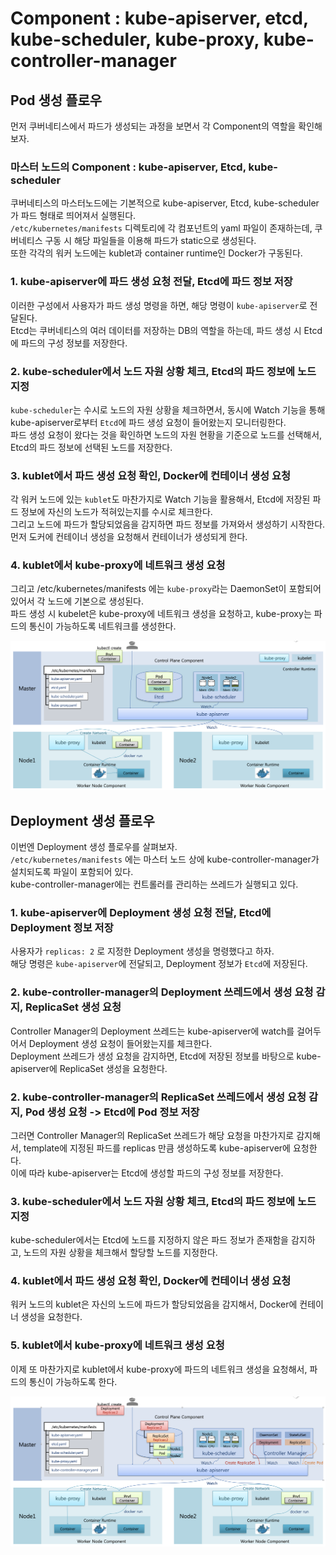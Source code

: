 # Component : kube-apiserver, etcd, kube-scheduler, kube-proxy, kube-controller-manager

## Pod 생성 플로우

먼저 쿠버네티스에서 파드가 생성되는 과정을 보면서 각 Component의 역할을 확인해보자.

### 마스터 노드의 Component : kube-apiserver, Etcd, kube-scheduler

쿠버네티스의 마스터노드에는 기본적으로 kube-apiserver, Etcd, kube-scheduler가 파드 형태로 띄어져서 실행된다.  
`/etc/kubernetes/manifests` 디렉토리에 각 컴포넌트의 yaml 파일이 존재하는데, 쿠버네티스 구동 시 해당 파일들을 이용해 파드가 static으로 생성된다.  
또한 각각의 워커 노드에는 kublet과 container runtime인 Docker가 구동된다.

### 1. kube-apiserver에 파드 생성 요청 전달, Etcd에 파드 정보 저장

이러한 구성에서 사용자가 파드 생성 명령을 하면, 해당 명령이 `kube-apiserver`로 전달된다.  
Etcd는 쿠버네티스의 여러 데이터를 저장하는 DB의 역할을 하는데, 파드 생성 시 Etcd에 파드의 구성 정보를 저장한다.

### 2. kube-scheduler에서 노드 자원 상황 체크, Etcd의 파드 정보에 노드 지정

`kube-scheduler`는 수시로 노드의 자원 상황을 체크하면서, 동시에 Watch 기능을 통해 kube-apiserver로부터 `Etcd`에 파드 생성 요청이 들어왔는지 모니터링한다.  
파드 생성 요청이 왔다는 것을 확인하면 노드의 자원 현황을 기준으로 노드를 선택해서, Etcd의 파드 정보에 선택된 노드를 저장한다.

### 3. kublet에서 파드 생성 요청 확인, Docker에 컨테이너 생성 요청

각 워커 노드에 있는 `kublet`도 마찬가지로 Watch 기능을 활용해서, Etcd에 저장된 파드 정보에 자신의 노드가 적혀있는지를 수시로 체크한다.  
그리고 노드에 파드가 할당되었음을 감지하면 파드 정보를 가져와서 생성하기 시작한다.  
먼저 도커에 컨테이너 생성을 요청해서 컨테이너가 생성되게 한다.

### 4. kublet에서 kube-proxy에 네트워크 생성 요청

그리고 /etc/kubernetes/manifests 에는 `kube-proxy`라는 DaemonSet이 포함되어 있어서 각 노드에 기본으로 생성된다.  
파드 생성 시 kubelet은 kube-proxy에 네트워크 생성을 요청하고, kube-proxy는 파드의 통신이 가능하도록 네트워크를 생성한다.

<img src="./images/2_Component1.png" />

## Deployment 생성 플로우

이번엔 Deployment 생성 플로우를 살펴보자.  
`/etc/kubernetes/manifests` 에는 마스터 노드 상에 kube-controller-manager가 설치되도록 파일이 포함되어 있다.   
kube-controller-manager에는 컨트롤러를 관리하는 쓰레드가 실행되고 있다.

### 1. kube-apiserver에 Deployment 생성 요청 전달, Etcd에 Deployment 정보 저장

사용자가 `replicas: 2` 로 지정한 Deployment 생성을 명령했다고 하자.  
해당 명령은 `kube-apiserver`에 전달되고, Deployment 정보가 `Etcd`에 저장된다.

### 2. kube-controller-manager의 Deployment 쓰레드에서 생성 요청 감지, ReplicaSet 생성 요청

Controller Manager의 Deployment 쓰레드는 kube-apiserver에 watch를 걸어두어서 Deployment 생성 요청이 들어왔는지를 체크한다.  
Deployment 쓰레드가 생성 요청을 감지하면, Etcd에 저장된 정보를 바탕으로 kube-apiserver에 ReplicaSet 생성을 요청한다.

### 2. kube-controller-manager의 ReplicaSet 쓰레드에서 생성 요청 감지, Pod 생성 요청 -> Etcd에 Pod 정보 저장

그러면 Controller Manager의 ReplicaSet 쓰레드가 해당 요청을 마찬가지로 감지해서, template에 지정된 파드를 replicas 만큼 생성하도록 kube-apiserver에 요청한다.  
이에 따라 kube-apiserver는 Etcd에 생성할 파드의 구성 정보를 저장한다.

### 3. kube-scheduler에서 노드 자원 상황 체크, Etcd의 파드 정보에 노드 지정

kube-scheduler에서는 Etcd에 노드를 지정하지 않은 파드 정보가 존재함을 감지하고, 노드의 자원 상황을 체크해서 할당할 노드를 지정한다.

### 4. kublet에서 파드 생성 요청 확인, Docker에 컨테이너 생성 요청

워커 노드의 kublet은 자신의 노드에 파드가 할당되었음을 감지해서, Docker에 컨테이너 생성을 요청한다.

### 5. kublet에서 kube-proxy에 네트워크 생성 요청

이제 또 마찬가지로 kublet에서 kube-proxy에 파드의 네트워크 생성을 요청해서, 파드의 통신이 가능하도록 한다.

<img src="./images/2_Component2.png" />
